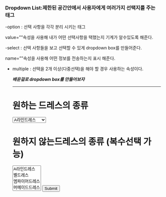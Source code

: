 ### Dropdown List:제한된 공간안에서 사용자에게 여러가지 선택지를 주는 태그

-option : 선택 사항을 각각 분리 시키는 태그

value=””속성을 사용해 내가 어떤 선택사항을 택했는지 기계가 알수있도록 해준다.

-select : 선택 사항들을 보고 선택할 수 있게 dropdown box를 만들어준다.

name=””속성을 사용해 어떤 정보를 전송하는지 표시 해준다.

- multiple : 선택을 2개 이상(다중선택)을 해야 할 경우 사용하는 속성이다.

  ***배운걸로 dropdown box를 만들어보자***
  
  ----------------------------------------------------------------------------------

  <html>
    <head>
        <meta charset="utf-8">
    </head>
    <body>
        <form action="http://goodday/dress.php">
            <h1>원하는 드레스의 종류 </h1>
            <select name="dress1">
            <option value="A-line">A라인드레스</option>
            <option value="bell">벨드레스</option>
            <option value="empire">엠파이어드레스</option>
            <option value="mermaid">머메이드드레스</option>
            </select>
            <h1>원하지 않는드레스의 종류 (복수선택 가능)</h1>
            <select name="dress2" multiple>
            <option value="A-line">A라인드레스</option>
            <option value="bell">벨드레스</option>
            <option value="empire">엠파이어드레스</option>
            <option value="mermaid">머메이드드레스</option>
            </select>
            <input type="submit">
        </form>
    </body>
</html>
  
